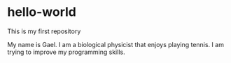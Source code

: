 # hello-world
This is my first repository

My name is Gael. I am a biological physicist that enjoys playing tennis. I am trying to improve my programming skills.
